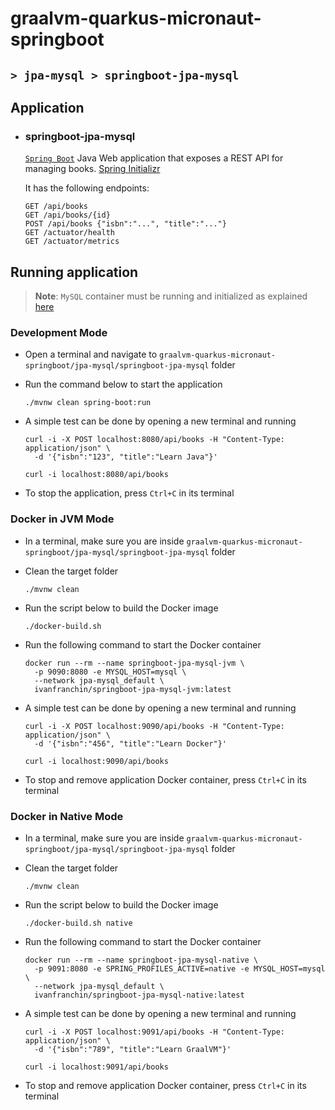# graalvm-quarkus-micronaut-springboot
## `> jpa-mysql > springboot-jpa-mysql`

## Application

- ### springboot-jpa-mysql

  [`Spring Boot`](https://docs.spring.io/spring-boot/docs/current/reference/htmlsingle/) Java Web application that exposes a REST API for managing books. [Spring Initializr](https://start.spring.io/#!type=maven-project&language=java&platformVersion=3.3.3&packaging=jar&jvmVersion=17&groupId=com.ivanfranchin&artifactId=springboot-jpa-mysql&name=springboot-jpa-mysql&description=Demo%20project%20for%20Spring%20Boot&packageName=com.ivanfranchin.springboot-jpa-mysql&dependencies=webflux,actuator,validation,native,data-jpa,mysql,lombok)

  It has the following endpoints:
  ```
  GET /api/books
  GET /api/books/{id}
  POST /api/books {"isbn":"...", "title":"..."}
  GET /actuator/health
  GET /actuator/metrics
  ```

## Running application

> **Note**: `MySQL` container must be running and initialized as explained [here](https://github.com/ivangfr/graalvm-quarkus-micronaut-springboot/tree/master/jpa-mysql#start-environment)

### Development Mode

- Open a terminal and navigate to `graalvm-quarkus-micronaut-springboot/jpa-mysql/springboot-jpa-mysql` folder

- Run the command below to start the application
  ```
  ./mvnw clean spring-boot:run
  ```

- A simple test can be done by opening a new terminal and running
  ```
  curl -i -X POST localhost:8080/api/books -H "Content-Type: application/json" \
    -d '{"isbn":"123", "title":"Learn Java"}'
  
  curl -i localhost:8080/api/books
  ```

- To stop the application, press `Ctrl+C` in its terminal

### Docker in JVM Mode

- In a terminal, make sure you are inside `graalvm-quarkus-micronaut-springboot/jpa-mysql/springboot-jpa-mysql` folder

- Clean the target folder
  ```
  ./mvnw clean
  ```

- Run the script below to build the Docker image
  ```
  ./docker-build.sh
  ```

- Run the following command to start the Docker container
  ```
  docker run --rm --name springboot-jpa-mysql-jvm \
    -p 9090:8080 -e MYSQL_HOST=mysql \
    --network jpa-mysql_default \
    ivanfranchin/springboot-jpa-mysql-jvm:latest
  ```

- A simple test can be done by opening a new terminal and running
  ```
  curl -i -X POST localhost:9090/api/books -H "Content-Type: application/json" \
    -d '{"isbn":"456", "title":"Learn Docker"}'
  
  curl -i localhost:9090/api/books
  ```

- To stop and remove application Docker container, press `Ctrl+C` in its terminal

### Docker in Native Mode

- In a terminal, make sure you are inside `graalvm-quarkus-micronaut-springboot/jpa-mysql/springboot-jpa-mysql` folder

- Clean the target folder
  ```
  ./mvnw clean
  ```

- Run the script below to build the Docker image
  ```
  ./docker-build.sh native
  ```

- Run the following command to start the Docker container
  ```
  docker run --rm --name springboot-jpa-mysql-native \
    -p 9091:8080 -e SPRING_PROFILES_ACTIVE=native -e MYSQL_HOST=mysql \
    --network jpa-mysql_default \
    ivanfranchin/springboot-jpa-mysql-native:latest
  ```

- A simple test can be done by opening a new terminal and running
  ```
  curl -i -X POST localhost:9091/api/books -H "Content-Type: application/json" \
    -d '{"isbn":"789", "title":"Learn GraalVM"}'
  
  curl -i localhost:9091/api/books
  ```

- To stop and remove application Docker container, press `Ctrl+C` in its terminal
